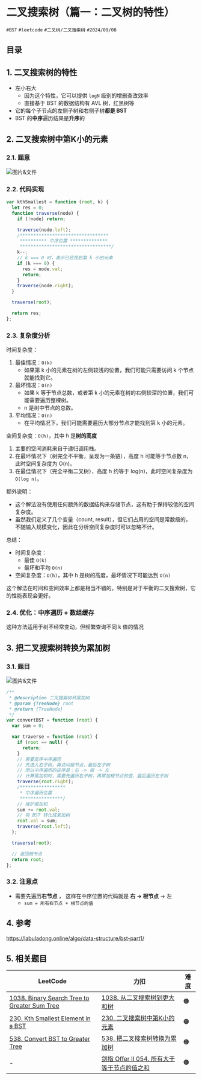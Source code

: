 
# 二叉搜索树（篇一：二叉树的特性）


`#BST` `#leetcode`  `#二叉树/二叉搜索树`   `#2024/09/08`


## 目录
<!-- toc -->
 ## 1. 二叉搜索树的特性 

- 左小右大
	- 因为这个特性，它可以提供 `logN` 级别的增删查改效率
	- 直接基于 BST 的数据结构有 AVL 树，红黑树等
- 它的每个子节点的左侧子树和右侧子树**都是 BST**
- BST 的**中序**遍历结果是**升序**的

## 2. 二叉搜索树中第K小的元素

### 2.1. 题意

![图片&文件](./files/Pastedimage20240908112644.png)

### 2.2. 代码实现

```javascript
var kthSmallest = function (root, k) {
  let res = 0;
  function traverse(node) {
    if (!node) return;

    traverse(node.left);
    /*********************************
     ********** 中序位置 **************
     **********************************/
    k--;
    // k === 0 时，表示已经找到第 k 小的元素
    if (k === 0) {
      res = node.val;
      return;
    }
    traverse(node.right);
  }

  traverse(root);

  return res;
};
```

### 2.3. 复杂度分析

时间复杂度：
1. 最佳情况：`O(k)`
   - 如果第 k 小的元素在树的左侧较浅的位置，我们可能只需要访问 k 个节点就能找到它。
2. 最坏情况：`O(n)`
   - 如果 k 等于节点总数，或者第 k 小的元素在树的右侧较深的位置，我们可能需要遍历整棵树。
   - n 是树中节点的总数。
3. 平均情况：`O(n)`
   - 在平均情况下，我们可能需要遍历大部分节点才能找到第 k 小的元素。

空间复杂度：`O(h)`，其中 h 是**树的高度**
1. 主要的空间消耗来自于递归调用栈。
2. 在最坏情况下（树完全不平衡，呈现为一条链），高度 h 可能等于节点数 n，此时空间复杂度为 O(n)。
3. 在最佳情况下（完全平衡二叉树），高度 h 约等于 log(n)，此时空间复杂度为 `O(log n)`。

额外说明：
- 这个解法没有使用任何额外的数据结构来存储节点，这有助于保持较低的空间复杂度。
- 虽然我们定义了几个变量（count, result），但它们占用的空间是常数级的，不随输入规模变化，因此在分析空间复杂度时可以忽略不计。

总结：
- 时间复杂度：
	- 最佳 `O(k)`
	- 最坏和平均 `O(n)`
- 空间复杂度：`O(h)`，其中 h 是树的高度，最坏情况下可能达到 `O(n)`

这个解法在时间和空间效率上都是相当不错的，特别是对于平衡的二叉搜索树，它的性能表现会更好。

### 2.4. 优化：中序遍历 + 数组缓存

这种方法适用于树不经常变动，但频繁查询不同 k 值的情况

## 3. 把二叉搜索树转换为累加树

### 3.1. 题目

![图片&文件](./files/Pastedimage20240908115150.png)

```javascript
/**
 * @description 二叉搜索树转累加树
 * @param {TreeNode} root
 * @return {TreeNode}
 */
var convertBST = function (root) {
  var sum = 0;

  var traverse = function (root) {
    if (root == null) {
      return;
    }
    // 需要反序中序遍历
    // 先进入右子树，再访问根节点，最后左子树
    // 所以中序遍历的逆序是：右 -> 根 -> 左
    // 计算累加和时，需要先遍历右子树，再累加根节点的值，最后遍历左子树
    traverse(root.right);
    /*****************
     * 中序遍历位置
     ****************/
    // 维护累加和
    sum += root.val;
    // 将 BST 转化成累加树
    root.val = sum;
    traverse(root.left);
  };

  traverse(root);

  // 返回根节点
  return root;
};
```

### 3.2. 注意点

- 需要先遍历**右节点**   ， 这样在中序位置的代码就是 **右 → 根节点** →  左
	- `sum = 所有右节点 + 根节点的值`

## 4. 参考

https://labuladong.online/algo/data-structure/bst-part1/

## 5. 相关题目

| LeetCode                                                                                                              | 力扣                                                                                        | 难度  |
| --------------------------------------------------------------------------------------------------------------------- | ----------------------------------------------------------------------------------------- | --- |
| [1038. Binary Search Tree to Greater Sum Tree](https://leetcode.com/problems/binary-search-tree-to-greater-sum-tree/) | [1038. 从二叉搜索树到更大和树](https://leetcode.cn/problems/binary-search-tree-to-greater-sum-tree/) | 🟠  |
| [230. Kth Smallest Element in a BST](https://leetcode.com/problems/kth-smallest-element-in-a-bst/)                    | [230. 二叉搜索树中第K小的元素](https://leetcode.cn/problems/kth-smallest-element-in-a-bst/)          | 🟠  |
| [538. Convert BST to Greater Tree](https://leetcode.com/problems/convert-bst-to-greater-tree/)                        | [538. 把二叉搜索树转换为累加树](https://leetcode.cn/problems/convert-bst-to-greater-tree/)            | 🟠  |
| -                                                                                                                     | [剑指 Offer II 054. 所有大于等于节点的值之和](https://leetcode.cn/problems/w6cpku/)                     | 🟠  |

